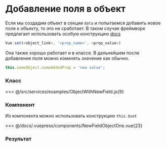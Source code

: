# Добавление поля в объект

Если мы создадим объект в секции `data` и попытаемся добавить новое поле к объекту, то это не сработает. В таком случае фреймворк предлагает использовать особую конструкцию [docs](https://v2.vuejs.org/v2/guide/reactivity.html#For-Objects)

```js
Vue.set(<object_link>, '<prop_name>', <prop_value>)
```

Она также хорошо работает и в классе. В дальнейшем после добавления поля можно изменять значение как обычно.

```js
this.someObject.someAddedProp = 'new value';
```

### Класс

<<< @/src/services/examples/ObjectWithNewField.js{9}

### Компонент

Из компонента можно использовать конструкцию `this.$set`

<<< @/docs/.vuepress/components/NewFieldObjectOne.vue{23}

### Результат

<new-field-object-one />
<new-field-object-two />